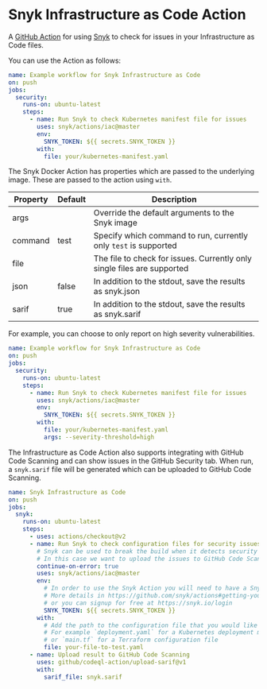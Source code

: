 # Snyk Infrastructure as Code Action

A [GitHub Action](https://github.com/features/actions) for using [Snyk](https://snyk.co/SnykGH) to check for
issues in your Infrastructure as Code files.

You can use the Action as follows:

```yaml
name: Example workflow for Snyk Infrastructure as Code
on: push
jobs:
  security:
    runs-on: ubuntu-latest
    steps:
      - name: Run Snyk to check Kubernetes manifest file for issues
        uses: snyk/actions/iac@master
        env:
          SNYK_TOKEN: ${{ secrets.SNYK_TOKEN }}
        with:
          file: your/kubernetes-manifest.yaml
```

The Snyk Docker Action has properties which are passed to the underlying image. These are
passed to the action using `with`.

| Property | Default | Description                                                             |
| -------- | ------- | ----------------------------------------------------------------------- |
| args     |         | Override the default arguments to the Snyk image                        |
| command  | test    | Specify which command to run, currently only `test` is supported        |
| file     |         | The file to check for issues. Currently only single files are supported |
| json     | false   | In addition to the stdout, save the results as snyk.json                |
| sarif    | true    | In addition to the stdout, save the results as snyk.sarif               |

For example, you can choose to only report on high severity vulnerabilities.

```yaml
name: Example workflow for Snyk Infrastructure as Code
on: push
jobs:
  security:
    runs-on: ubuntu-latest
    steps:
      - name: Run Snyk to check Kubernetes manifest file for issues
        uses: snyk/actions/iac@master
        env:
          SNYK_TOKEN: ${{ secrets.SNYK_TOKEN }}
        with:
          file: your/kubernetes-manifest.yaml
          args: --severity-threshold=high
```

The Infrastructure as Code Action also supports integrating with GitHub Code Scanning and can show issues in the GitHub Security tab. When run, a `snyk.sarif` file will be generated which can be uploaded to GitHub Code Scanning.

```yaml
name: Snyk Infrastructure as Code
on: push
jobs:
  snyk:
    runs-on: ubuntu-latest
    steps:
      - uses: actions/checkout@v2
      - name: Run Snyk to check configuration files for security issues
        # Snyk can be used to break the build when it detects security issues.
        # In this case we want to upload the issues to GitHub Code Scanning
        continue-on-error: true
        uses: snyk/actions/iac@master
        env:
          # In order to use the Snyk Action you will need to have a Snyk API token.
          # More details in https://github.com/snyk/actions#getting-your-snyk-token
          # or you can signup for free at https://snyk.io/login
          SNYK_TOKEN: ${{ secrets.SNYK_TOKEN }}
        with:
          # Add the path to the configuration file that you would like to test.
          # For example `deployment.yaml` for a Kubernetes deployment manifest
          # or `main.tf` for a Terraform configuration file
          file: your-file-to-test.yaml
      - name: Upload result to GitHub Code Scanning
        uses: github/codeql-action/upload-sarif@v1
        with:
          sarif_file: snyk.sarif
```
